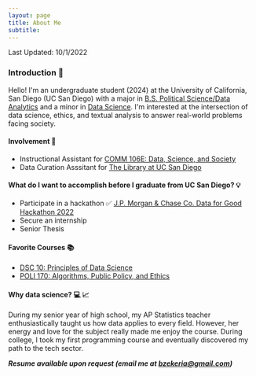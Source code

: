 ```yaml
---
layout: page
title: About Me
subtitle: 
---
```


Last Updated: 10/1/2022

### Introduction 👋

Hello! 
I'm an undergraduate student (2024) at the University of California, San Diego (UC San Diego) with a major in [B.S. Political Science/Data Analytics](https://polisci.ucsd.edu/undergrad/major-and-minor-requirements/data_analytics.html) and a minor in [Data Science](https://datascience.ucsd.edu/academics/undergraduate/minor-requirements/).
I'm interested at the intersection of data science, ethics, and textual analysis to answer real-world problems facing society.


#### Involvement 👥

  - Instructional Assistant for [COMM 106E: Data, Science, and Society](https://stuartgeiger.com/teaching/COMM-106E-data-science-society-f22/)
  - Data Curation Asssitant for [The Library at UC San Diego ](https://library.ucsd.edu/research-and-collections/research-data/index.html)

#### What do I want to accomplish before I graduate from UC San Diego? 💡

  - Participate in a hackathon ✅ [J.P. Morgan & Chase Co. Data for Good Hackathon 2022](https://www.linkedin.com/posts/baraa-zekeria_dataforgood-hackathon-activity-6987811025899188224-mxQR?utm_source=share&utm_medium=member_desktop)
  - Secure an internship 
  - Senior Thesis

#### Favorite Courses 📚

  - [DSC 10: Principles of Data Science](https://eldridgejm.github.io/dsc10-2021-su/)
  - [POLI 170: Algorithms, Public Policy, and Ethics](http://courses.ucsd.edu/syllabi/FA21/55494.pdf)

#### Why data science? 💻 📈
During my senior year of high school, my AP Statistics teacher enthusiastically taught us how data applies to every field. However, her energy and love for the subject really made me enjoy the course. During college, I took my first programming course and eventually discovered my path to the tech sector.

_**Resume available upon request (email me at [bzekeria@gmail.com](mailto:bzekeria@gmail.com))**_

